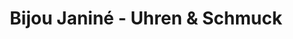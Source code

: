 ---
title: "Bijou Janiné - Uhren & Schmuck"
url: /cuxhaven/bijou-janine-uhren-und-schmuck/
shop: Uhren
---